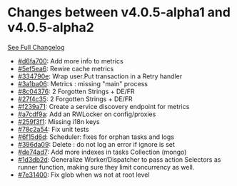 # Changes between v4.0.5-alpha1 and v4.0.5-alpha2

[See Full Changelog](https://github.com/pydio/cells/compare/v4.0.5-alpha1...v4.0.5-alpha2)

- [#d6fa700](https://github.com/pydio/cells/commit/d6fa700c74e4a7b440c03eac204a156ed7acd16f): Add more info to metrics
- [#5ef5ea6](https://github.com/pydio/cells/commit/5ef5ea622c433d5c92d077b6b0880efa4255cecd): Rewire cache metrics
- [#334790e](https://github.com/pydio/cells/commit/334790e1e8b75d25d27ca3ee66b5d6c95b1dd32f): Wrap user.Put transaction in a Retry handler
- [#3a1ba06](https://github.com/pydio/cells/commit/3a1ba06e980d61a87e9f6e18ea3d8395bf84c35b): Metrics : missing "main" process
- [#8c04376](https://github.com/pydio/cells/commit/8c043763088c798888b5bf27d8ae762d887a0beb): 2 Forgotten Strings + DE/FR
- [#27f4c35](https://github.com/pydio/cells/commit/27f4c35fb7302cc3fc437a5883be0bff5fc17265): 2 Forgotten Strings + DE/FR
- [#f239a71](https://github.com/pydio/cells/commit/f239a71ed9870e50d4e1fa52a938a03f009e9a1a): Create a service discovery endpoint for metrics
- [#a7cdf9a](https://github.com/pydio/cells/commit/a7cdf9a712c8ef8237c7163be34287b02dc711aa): Add an RWLocker on config/proxies
- [#259f3f1](https://github.com/pydio/cells/commit/259f3f1cb4c83fe226b8c7744bfaad297377effc): Missing i18n keys
- [#78c2a54](https://github.com/pydio/cells/commit/78c2a54fbb41adb1315f8f5c972210f430341e61): Fix unit tests
- [#6f15d6d](https://github.com/pydio/cells/commit/6f15d6d18a46f55af7083e1458f6cea379f28e26): Scheduler: fixes for orphan tasks and logs
- [#396da09](https://github.com/pydio/cells/commit/396da09b04538af47298b81547696e7a0351f943): Delete : do not log an error if ignore is set
- [#de74ad7](https://github.com/pydio/cells/commit/de74ad7df9e459d6d01c4777d3cb6ca405b307d4): Add more indexes in tasks Collection (mongo)
- [#1d3db2d](https://github.com/pydio/cells/commit/1d3db2d100150a0fbfa059587dc0683bc6794b31): Generalize Worker/Dispatcher to pass action Selectors as runner function, making sure they limit concurrency as well.
- [#7e31400](https://github.com/pydio/cells/commit/7e31400c0b0e6a1abd780d6a89bee072d838a615): Fix glob when ws not at root level
